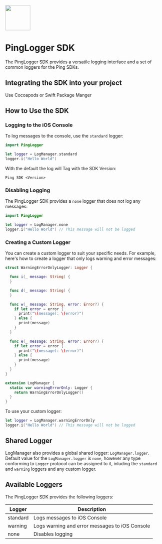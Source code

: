 <div>
  <picture>
     <img src="https://www.pingidentity.com/content/dam/ping-6-2-assets/topnav-json-configs/Ping-Logo.svg" width="80" height="80"  alt=""/>
  </picture>
</div>

# PingLogger SDK

The PingLogger SDK provides a versatile logging interface and a set of common loggers for the Ping
SDKs.

## Integrating the SDK into your project

Use Cocoapods or Swift Package Manger

## How to Use the SDK

### Logging to the iOS Console

To log messages to the console, use the `standard` logger:

```swift
import PingLogger

let logger = LogManager.standard
logger.i("Hello World")
```

With the default the log will Tag with the SDK Version:
```
Ping SDK <Version>
```

### Disabling Logging

The PingLogger SDK provides a `none` logger that does not log any messages:

```swift
import PingLogger

let logger = LogManager.none
logger.i("Hello World") // This message will not be logged
```

### Creating a Custom Logger

You can create a custom logger to suit your specific needs. For example, here's how to create a
logger that only logs
warning and error messages:

```swift
struct WarningErrorOnlyLogger: Logger {

  func i(_ message: String) {
  }

  func d(_ message: String) {
  }

  func w(_ message: String, error: Error?) {
    if let error = error {
      print("\(message): \(error)")
    } else {
      print(message)
    }
  }

  func e(_ message: String, error: Error?) {
    if let error = error {
      print("\(message): \(error)")
    } else {
      print(message)
    }
  }
}

extension LogManager {
  static var warningErrorOnly: Logger {
    return WarningErrorOnlyLogger()
  }
}
```

To use your custom logger:

```swift
let logger = LogManager.warningErrorOnly
logger.i("Hello World") // This message will not be logged
```

## Shared Logger

LogManager also provides a global shared logger: `LogManager.logger`. Default value for the `LogManager.logger` is `none`, however any type conforming to `Logger` protocol can be assigned to it, inluding the `standard` and `warning` loggers and any custom logger.

## Available Loggers

The PingLogger SDK provides the following loggers:

| Logger   | Description                                           |
|----------|-------------------------------------------------------|
| standard | Logs messages to iOS Console                          |
| warning  | Logs warning and error messages to iOS Console        |
| none     | Disables logging                                      |
